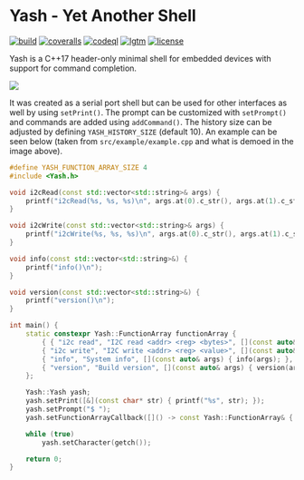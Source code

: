 # Yash - Yet Another Shell

[![build](https://github.com/bang-olufsen/yash/actions/workflows/build.yml/badge.svg)](https://github.com/bang-olufsen/yash/actions/workflows/build.yml) [![coveralls](https://coveralls.io/repos/github/bang-olufsen/yash/badge.svg?branch=main)](https://coveralls.io/github/bang-olufsen/yash?branch=main) [![codeql](https://github.com/bang-olufsen/yash/actions/workflows/codeql-analysis.yml/badge.svg)](https://github.com/bang-olufsen/yash/actions/workflows/codeql-analysis.yml) [![lgtm](https://img.shields.io/lgtm/grade/cpp/g/bang-olufsen/yash.svg?logo=lgtm&logoWidth=18)](https://lgtm.com/projects/g/bang-olufsen/yash/context:cpp) [![license](https://img.shields.io/badge/license-MIT_License-blue.svg?style=flat)](LICENSE)

Yash is a C++17 header-only minimal shell for embedded devices with support for command completion.

![](https://raw.githubusercontent.com/bang-olufsen/yash/main/src/example/example.gif)

 It was created as a serial port shell but can be used for other interfaces as well by using `setPrint()`. The prompt can be customized with `setPrompt()` and commands are added using `addCommand()`. The history size can be adjusted by defining `YASH_HISTORY_SIZE` (default 10). An example can be seen below (taken from `src/example/example.cpp` and what is demoed in the image above).

```cpp
#define YASH_FUNCTION_ARRAY_SIZE 4
#include <Yash.h>

void i2cRead(const std::vector<std::string>& args) {
    printf("i2cRead(%s, %s, %s)\n", args.at(0).c_str(), args.at(1).c_str(), args.at(2).c_str());
}

void i2cWrite(const std::vector<std::string>& args) {
    printf("i2cWrite(%s, %s, %s)\n", args.at(0).c_str(), args.at(1).c_str(), args.at(2).c_str());
}

void info(const std::vector<std::string>&) {
    printf("info()\n");
}

void version(const std::vector<std::string>&) {
    printf("version()\n");
}

int main() {
    static constexpr Yash::FunctionArray functionArray {
        { { "i2c read", "I2C read <addr> <reg> <bytes>", [](const auto& args) { i2cRead(args); }, 3 },
        { "i2c write", "I2C write <addr> <reg> <value>", [](const auto& args) { i2cWrite(args); }, 3},
        { "info", "System info", [](const auto& args) { info(args); }, 0 },
        { "version", "Build version", [](const auto& args) { version(args); }, 0 } }
    };

    Yash::Yash yash;
    yash.setPrint([&](const char* str) { printf("%s", str); });
    yash.setPrompt("$ ");
    yash.setFunctionArrayCallback([]() -> const Yash::FunctionArray& { return functionArray; });

    while (true)
        yash.setCharacter(getch());

    return 0;
}
```
